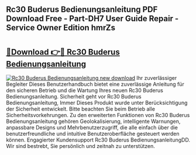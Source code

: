 ## Rc30 Buderus Bedienungsanleitung PDF Download Free - Part-DH7 User Guide Repair - Service Owner Edition hmrZs

# <h2><a href="http://df249s.blite.top/?on=Rc30+Buderus+Bedienungsanleitung">🔗Download 👉🔴 Rc30 Buderus Bedienungsanleitung</a></h2>

[![Rc30 Buderus Bedienungsanleitung new download](https://i.imgur.com/lujVjoI.png)](http://df249s.blite.top/?on=Rc30+Buderus+Bedienungsanleitung)
Ihr zuverlässiger Begleiter Dieses Benutzerhandbuch bietet eine zuverlässige Anleitung für den sicheren Betrieb und die Wartung Ihres neuen Rc30 Buderus Bedienungsanleitung. Sicherheit geht vor Rc30 Buderus Bedienungsanleitung, Immer Dieses Produkt wurde unter Berücksichtigung der Sicherheit entwickelt. Bitte beachten Sie beim Betrieb alle Sicherheitsvorkehrungen. Zu den erweiterten Funktionen von Rc30 Buderus Bedienungsanleitung gehören Geolokalisierung, intelligente Warnungen, anpassbare Designs und Mehrbenutzerzugriff, die alle einfach über die benutzerfreundliche und intuitive Benutzeroberfläche gesteuert werden können. Engagierter Kundensupport Rc30 Buderus BedienungsanleitungDD. Wir sind bestrebt, Sie persönlich und zeitnah zu unterstützen.
